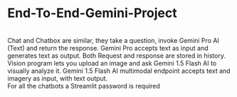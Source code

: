 # End-To-End-Gemini-Project
<br/>
Chat and Chatbox are similar, they take a question, invoke Gemini Pro AI (Text) and return the response. Gemini Pro accepts text as input and generates text as output. Both Request and response are stored in history.
<br/>
Vision program lets you upload an image and ask Gemini 1.5 Flash AI to visually analyze it. Gemini 1.5 Flash AI multimodal endpoint accepts text and imagery as input, with text output.  
<br/>
For all the chatbots a Streamlit password is required

